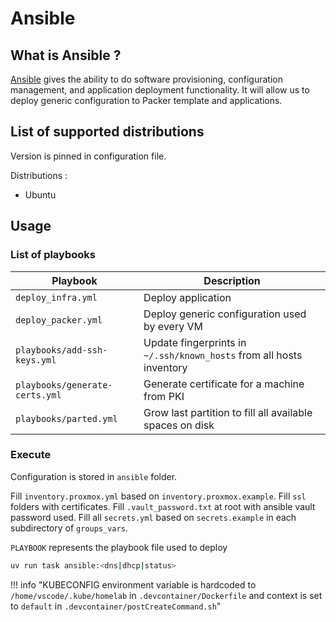 # Ansible

## What is Ansible ?

[Ansible](https://www.ansible.com/) gives the ability to do software provisioning, configuration management, and application deployment functionality. It will allow us to deploy generic configuration to Packer template and applications.

## List of supported distributions

Version is pinned in configuration file.

Distributions :

* Ubuntu

## Usage

### List of playbooks

| Playbook                           | Description                                                          |
| ---------------------------------- | -------------------------------------------------------------------- |
| `deploy_infra.yml`                 | Deploy application                                                   |
| `deploy_packer.yml`                | Deploy generic configuration used by every VM                        |
| `playbooks/add-ssh-keys.yml`       | Update fingerprints in `~/.ssh/known_hosts` from all hosts inventory |
| `playbooks/generate-certs.yml`     | Generate certificate for a machine from PKI                          |
| `playbooks/parted.yml`             | Grow last partition to fill all available spaces on disk             |

### Execute

Configuration is stored in `ansible` folder.

Fill `inventory.proxmox.yml` based on `inventory.proxmox.example`.
Fill `ssl` folders with certificates.
Fill `.vault_password.txt` at root with ansible vault password used.
Fill all `secrets.yml` based on `secrets.example` in each subdirectory of `groups_vars`.

`PLAYBOOK` represents the playbook file used to deploy

```sh
uv run task ansible:<dns|dhcp|status>
```

!!! info "KUBECONFIG environment variable is hardcoded to `/home/vscode/.kube/homelab` in `.devcontainer/Dockerfile` and context is set to `default` in `.devcontainer/postCreateCommand.sh`"
